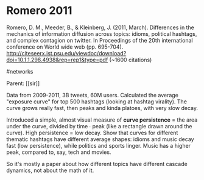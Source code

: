 # Romero 2011

Romero, D. M., Meeder, B., & Kleinberg, J. (2011, March). Differences in the mechanics of information diffusion across topics: idioms, political hashtags, and complex contagion on twitter. In Proceedings of the 20th international conference on World wide web (pp. 695-704).
http://citeseerx.ist.psu.edu/viewdoc/download?doi=10.1.1.298.4938&rep=rep1&type=pdf
(~1600 citations)

#networks

Parent: [[sir]]

Data from 2009-2011, 3B tweets, 60M users. Calculated the average "exposure curve" for top 500 hashtags (looking at hashtag virality). The curve grows really fast, then peaks and kinda platoes, with very slow decay.

Introduced a simple, almost visual measure of **curve persistence** = the area under the curve, divided by time ∙ peak (like a rectangle drawn around the curve). High persistence = low decay. Show that curves for different thematic hashtags have different average shapes: idioms and music decay fast (low persistence), while politics and sports linger. Music has a higher peak, compared to, say, tech and movies.

So it's mostly a paper about how different topics have different cascade dynamics, not about the math of it.